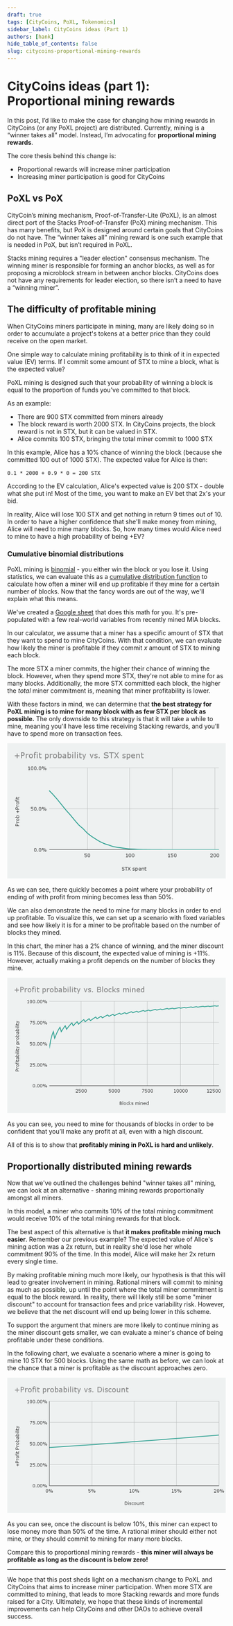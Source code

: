 ```yaml
---
draft: true
tags: [CityCoins, PoXL, Tokenomics]
sidebar_label: CityCoins ideas (Part 1)
authors: [hank]
hide_table_of_contents: false
slug: citycoins-proportional-mining-rewards
---
```


# CityCoins ideas (part 1): Proportional mining rewards

In this post, I’d like to make the case for changing how mining rewards in CityCoins (or any PoXL project) are distributed. Currently, mining is a “winner takes all” model. Instead, I’m advocating for **proportional mining rewards**.

<!--truncate-->

The core thesis behind this change is:

- Proportional rewards will increase miner participation
- Increasing miner participation is good for CityCoins

## PoXL vs PoX

CityCoin’s mining mechanism, Proof-of-Transfer-Lite (PoXL), is an almost direct port of the Stacks Proof-of-Transfer (PoX) mining mechanism. This has many benefits, but PoX is designed around certain goals that CityCoins do not have. The “winner takes all” mining reward is one such example that is needed in PoX, but isn’t required in PoXL.

Stacks mining requires a "leader election" consensus mechanism. The winning miner is responsible for forming an anchor blocks, as well as for proposing a microblock stream in between anchor blocks. CityCoins does not have any requirements for leader election, so there isn’t a need to have a “winning miner”.

## The difficulty of profitable mining

When CityCoins miners participate in mining, many are likely doing so in order to accumulate a project's tokens at a better price than they could receive on the open market.

One simple way to calculate mining profitability is to think of it in expected value (EV) terms. If I commit some amount of STX to mine a block, what is the expected value?

PoXL mining is designed such that your probability of winning a block is equal to the proportion of funds you've committed to that block.

As an example:

- There are 900 STX committed from miners already
- The block reward is worth 2000 STX. In CityCoins projects, the block reward is not in STX, but it can be valued in STX.
- Alice commits 100 STX, bringing the total miner commit to 1000 STX

In this example, Alice has a 10% chance of winning the block (because she committed 100 out of 1000 STX). The expected value for Alice is then:

```
0.1 * 2000 + 0.9 * 0 = 200 STX
```

According to the EV calculation, Alice's expected value is 200 STX - double what she put in! Most of the time, you want to make an EV bet that 2x's your bid.

In reality, Alice will lose 100 STX and get nothing in return 9 times out of 10. In order to have a higher confidence that she'll make money from mining, Alice will need to mine many blocks. So, how many times would Alice need to mine to have a high probability of being +EV?

### Cumulative binomial distributions

PoXL mining is [binomial](https://en.wikipedia.org/wiki/Binomial_distribution) - you either win the block or you lose it. Using statistics, we can evaluate this as a [cumulative distribution function](https://en.wikipedia.org/wiki/Cumulative_distribution_function) to calculate how often a miner will end up profitable if they mine for a certain number of blocks. Now that the fancy words are out of the way, we'll explain what this means.

We've created a [Google sheet](https://docs.google.com/spreadsheets/d/15ipYxuiMKBAUtat-ojwIS6xM1RoGda6lkpYRpq6QV2g/edit?usp=sharing) that does this math for you. It's pre-populated with a few real-world variables from recently mined MIA blocks.

In our calculator, we assume that a miner has a specific amount of STX that they want to spend to mine CityCoins. With that condition, we can evaluate how likely the miner is profitable if they commit _x_ amount of STX to mining each block.

The more STX a miner commits, the higher their chance of winning the block. However, when they spend more STX, they're not able to mine for as many blocks. Additionally, the more STX committed each block, the higher the _total_ miner commitment is, meaning that miner profitability is lower.

With these factors in mind, we can determine that **the best strategy for PoXL mining is to mine for many block with as few STX per block as possible.** The only downside to this strategy is that it will take a while to mine, meaning you'll have less time receiving Stacking rewards, and you'll have to spend more on transaction fees.

![Profitability probability vs. spend](./%2BProfit%20probability%20vs.%20STX%20spent.png)

As we can see, there quickly becomes a point where your probability of ending of with profit from mining becomes less than 50%.

We can also demonstrate the need to mine for many blocks in order to end up profitable. To visualize this, we can set up a scenario with fixed variables and see how likely it is for a miner to be profitable based on the number of blocks they mined.

In this chart, the miner has a 2% chance of winning, and the miner discount is 11%. Because of this discount, the expected value of mining is +11%. However, actually making a profit depends on the number of blocks they mine.

![profit vs blocks mined](./%2BProfit%20probability%20vs.%20Blocks%20mined.png)

As you can see, you need to mine for thousands of blocks in order to be confident that you’ll make any profit at all, even with a high discount.

All of this is to show that **profitably mining in PoXL is hard and unlikely**.

## Proportionally distributed mining rewards

Now that we've outlined the challenges behind "winner takes all" mining, we can look at an alternative - sharing mining rewards proportionally amongst all miners.

In this model, a miner who commits 10% of the total mining commitment would receive 10% of the total mining rewards for that block.

The best aspect of this alternative is that **it makes profitable mining much easier**. Remember our previous example? The expected value of Alice's mining action was a 2x return, but in reality she'd lose her whole commitment 90% of the time. In this model, Alice will make her 2x return every single time.

By making profitable mining much more likely, our hypothesis is that this will lead to greater involvement in mining. Rational miners will commit to mining as much as possible, up until the point where the total miner commitment is equal to the block reward. In reality, there will likely still be some "miner discount" to account for transaction fees and price variability risk. However, we believe that the net discount will end up being lower in this scheme.

To support the argument that miners are more likely to continue mining as the miner discount gets smaller, we can evaluate a miner's chance of being profitable under these conditions.

In the following chart, we evaluate a scenario where a miner is going to mine 10 STX for 500 blocks. Using the same math as before, we can look at the chance that a miner is profitable as the discount approaches zero.

![Profit vs discount](./%2BProfit%20probability%20vs.%20Discount.png)

As you can see, once the discount is below 10%, this miner can expect to lose money more than 50% of the time. A rational miner should either not mine, or they should commit to mining for many more blocks.

Compare this to proportional mining rewards - **this miner will always be profitable as long as the discount is below zero!**

---

We hope that this post sheds light on a mechanism change to PoXL and CityCoins that aims to increase miner participation. When more STX are committed to mining, that leads to more Stacking rewards and more funds raised for a City. Ultimately, we hope that these kinds of incremental improvements can help CityCoins and other DAOs to achieve overall success.
